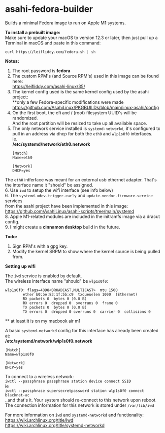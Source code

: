 # asahi-fedora-builder
  
Builds a minimal Fedora image to run on Apple M1 systems.

**To install a prebuilt image:**  
Make sure to update your macOS to version 12.3 or later, then just pull up a Terminal in macOS and paste in this command:
```
curl https://leifliddy.com/fedora.sh | sh
```

**Notes:** 
1. The root password is **fedora**
2. The custom RPM's (and Source RPM's) used in this image can be found here:  
   https://leifliddy.com/asahi-linux/35/
3. The kernel config used is the same kernel config used by the asahi project:  
   \*\*only a few Fedora-specific modifications were made  
   https://github.com/AsahiLinux/PKGBUILDs/blob/main/linux-asahi/config
4. On the first boot, the efi and / (root) filesystem UUID's will be randomized.  
   And the root partition will be resized to take up all available space.  
5. The only network service installed is ```systemd-networkd```, it's configured to pull in an address via dhcp for both the ```eth0``` and ```wlp1s0f0``` interfaces.  
   ie.  
   **/etc/systemd/network/eth0.network**
   ```
   [Match]
   Name=eth0

   [Network]
   DHCP=yes
   ```
  The ```eth0``` intferface was meant for an external usb ethernet adapter. That's the interface name it "should" be assigned.   
6. Use ```iwd``` to setup the wifi interface (see info below)   
6. The ```systemd-udev-trigger-early``` and ```update-vendor-firmware.service``` services  
   from the asahi project have been implemented in this image:  
   https://github.com/AsahiLinux/asahi-scripts/tree/main/systemd  
8. Apple M1-related modules are included in the initramfs image via a dracut config.  
9. I might create a **cinnamon desktop** build in the future. 

**Todo:**
1. Sign RPM's with a gpg key. 
2. Modify the kernel SRPM to show where the kernel source is being pulled from.


**Setting up wifi**  
   
The ```iwd``` service is enabled by default.  
The wireless interface name "should" be ```wlp1s0f0```:  
```
wlp1s0f0: flags=4098<BROADCAST,MULTICAST>  mtu 1500
        ether b0:be:83:1f:5b:c9  txqueuelen 1000  (Ethernet)
        RX packets 0  bytes 0 (0.0 B)
        RX errors 0  dropped 0  overruns 0  frame 0
        TX packets 0  bytes 0 (0.0 B)
        TX errors 0  dropped 0 overruns 0  carrier 0  collisions 0
```
\*\* at least it is on my macbook air m1  

A basic ```systemd-networkd``` config for this interface has already been created at:  
**/etc/systemd/network/wlp1s0f0.network**
```
[Match]
Name=wlp1s0f0

[Network]
DHCP=yes
```

To connect to a wireless network:  
```iwctl --passphrase passphrase station device connect SSID```  
ie  
```iwctl --passphrase supersecretpassword station wlp1s0f0 connect blacknet-ac```  
..and that's it. Your system should re-connect to this network upon reboot.   
The connection information for this network is stored under ```/var/lib/iwd```   

For more information on ```iwd``` and ```systemd-networkd``` and functionality:   
https://wiki.archlinux.org/title/Iwd   
https://wiki.archlinux.org/title/systemd-networkd

